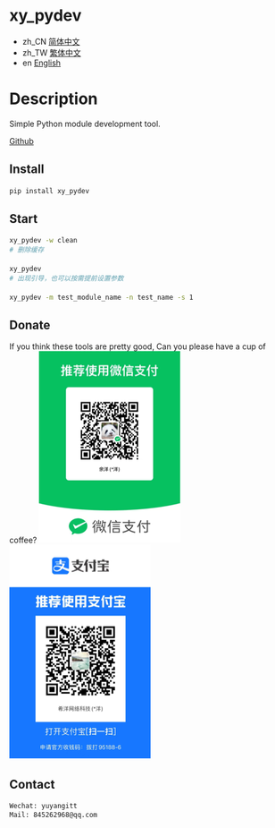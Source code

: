 # xy_pydev

- zh_CN [简体中文](README_zh_CN.md)
- zh_TW [繁体中文](README_zh_TW.md)
- en [English](README_en.md)

# Description
Simple Python module development tool.

<a href="https://github.com/ShipOfOcean/xy_pydev.git" target="_blank">Github</a>

## Install

```bash
pip install xy_pydev
```

## Start

```bash
xy_pydev -w clean
# 删除缓存

xy_pydev
# 出现引导，也可以按需提前设置参数

xy_pydev -m test_module_name -n test_name -s 1
```

## Donate

If you think these tools are pretty good, Can you please have a cup of coffee?
![WeChat](WeChat.png)
![Alipay](Alipay.png)


## Contact

```
Wechat: yuyangitt
Mail: 845262968@qq.com
```